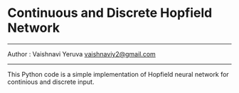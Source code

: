 # Continuous and Discrete Hopfield Network
*************************************************************************
Author : Vaishnavi Yeruva
vaishnaviy2@gmail.com
*************************************************************************

This Python code is a simple implementation of Hopfield neural network for continious and discrete input.
